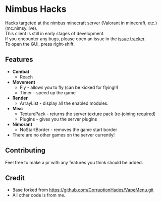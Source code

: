 # Nimbus Hacks

Hacks targeted at the nimbus minecraft server (Valorant in minecraft, etc.) (mc.nimsy.live).<br>
This client is still in early stages of development.<br>
If you encounter any bugs, please open an issue in the [issue tracker](https://github.com/gkursi/nimbus_hacks/issues).<br>
To open the GUI, press right-shift.

## Features
+ **Combat**
  + Reach
+ **Movement**
  + Fly - allows you to fly (can be kicked for flying!!)
  + Timer - speed up the game
+ **Render**
  + ArrayList - display all the enabled modules.
+ **Misc**
  + TexturePack - returns the server texture pack (re-joining required)
  + Plugins - gives you the server plugins
+ **Nimorant**
  + NoStartBorder - removes the game start border
+ There are no other games on the server currently!


## Contributing
Feel free to make a pr with any features you think should be added.

## Credit
+ Base forked from https://github.com/CorruptionHades/VapeMenu.git <br>
+ All other code is from me.
